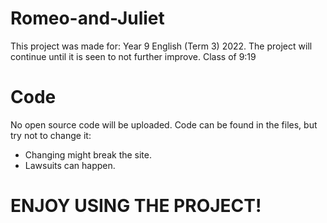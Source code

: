 # Romeo-and-Juliet

This project was made for: Year 9 English (Term 3) 2022.
The project will continue until it is seen to not further improve.
Class of 9:19

# Code

No open source code will be uploaded.
Code can be found in the files, but try not to change it:
- Changing might break the site.
- Lawsuits can happen.

# ENJOY USING THE PROJECT!
